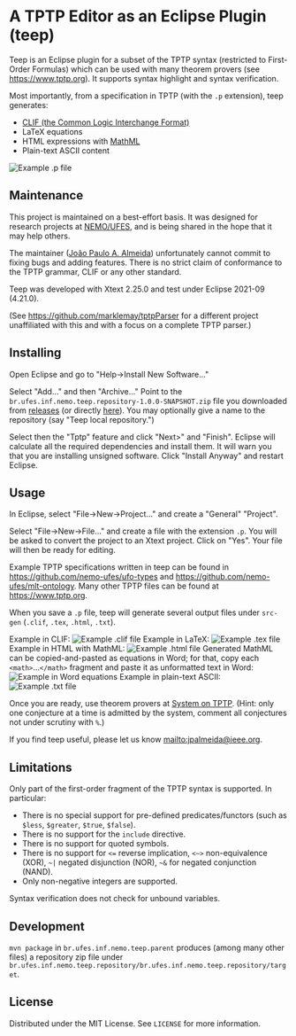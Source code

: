 # A TPTP Editor as an Eclipse Plugin (teep)

Teep is an Eclipse plugin for a subset of the TPTP syntax (restricted to First-Order Formulas) which can be used with many theorem provers (see <https://www.tptp.org>). It supports syntax highlight and syntax verification.

Most importantly, from a specification in TPTP (with the `.p` extension), teep generates:

- [CLIF (the Common Logic Interchange Format)](https://www.iso.org/standard/66249.html)
- LaTeX equations
- HTML expressions with [MathML](https://www.w3.org/Math/)
- Plain-text ASCII content

![Example .p file](./docs/screenshots/09-example-p-file.png)

## Maintenance

This project is maintained on a best-effort basis. It was designed for research projects at [NEMO/UFES](https://nemo.inf.ufes.br), and is being shared in the hope that it may help others.

The maintainer ([João Paulo A. Almeida](http://nemo.inf.ufes.br/jpalmeida)) unfortunately cannot commit to fixing bugs and adding features. There is no strict claim of conformance to the TPTP grammar, CLIF or any other standard.

Teep was developed with Xtext 2.25.0 and test under Eclipse 2021-09 (4.21.0).

(See <https://github.com/marklemay/tptpParser> for a different project unaffiliated with this and with a focus on a complete TPTP parser.)

## Installing

Open Eclipse and go to "Help->Install New Software..."

Select "Add..." and then "Archive..." Point to the `br.ufes.inf.nemo.teep.repository-1.0.0-SNAPSHOT.zip` file you downloaded from [releases](https://github.com/nemo-ufes/tptp-editor-eclipse-plugin/releases) (or directly [here](https://github.com/nemo-ufes/tptp-editor-eclipse-plugin/releases/download/v1.0.0-SNAPSHOT/br.ufes.inf.nemo.teep.repository-1.0.0-SNAPSHOT.zip)). You may optionally give a name to the repository (say "Teep local repository.")

Select then the "Tptp" feature and click "Next>" and "Finish". Eclipse will calculate all the required dependencies and install them. It will warn you that you are installing unsigned software. Click "Install Anyway" and restart Eclipse.

## Usage

In Eclipse, select "File->New->Project..." and create a "General" "Project".

Select "File->New->File..." and create a file with the extension `.p`. You will be asked to convert the project to an Xtext project. Click on "Yes". Your file will then be ready for editing.

Example TPTP specifications written in teep can be found in <https://github.com/nemo-ufes/ufo-types> and <https://github.com/nemo-ufes/mlt-ontology>. Many other TPTP files can be found at <https://www.tptp.org>.

When you save a `.p` file, teep will generate several output files under `src-gen` (`.clif`, `.tex`, `.html`, `.txt`).

Example in CLIF:
![Example .clif file](./docs/screenshots/clif.png)
Example in LaTeX:
![Example .tex file](./docs/screenshots/latex-eqnarray.png)
Example in HTML with MathML:
![Example .html file](./docs/screenshots/html.png)
Generated MathML can be copied-and-pasted as equations in Word; for that, copy each `<math>`...`</math>` fragment and paste it as unformatted text in Word:
![Example in Word equations](./docs/screenshots/word.png)
Example in plain-text ASCII:
![Example .txt file](./docs/screenshots/plain-text-ascii.png)

Once you are ready, use theorem provers at [System on TPTP](http://www.tptp.org/cgi-bin/SystemOnTPTP). (Hint: only one conjecture at a time is admitted by the system, comment all conjectures not under scrutiny with `%`.)

If you find teep useful, please let us know <mailto:jpalmeida@ieee.org>.

## Limitations

Only part of the first-order fragment of the TPTP syntax is supported. In particular:

- There is no special support for pre-defined predicates/functors (such as `$less`, `$greater`, `$true`, `$false`).
- There is no support for the `include` directive.
- There is no support for quoted symbols.
- There is no support for `<=` reverse implication, `<~>` non-equivalence (XOR), `~|` negated disjunction (NOR), `~&` for negated conjunction (NAND).
- Only non-negative integers are supported.

Syntax verification does not check for unbound variables.

## Development

`mvn package` in `br.ufes.inf.nemo.teep.parent` produces (among many other files) a repository zip file under `br.ufes.inf.nemo.teep.repository/br.ufes.inf.nemo.teep.repository/target`.

## License

Distributed under the MIT License. See `LICENSE` for more information.
